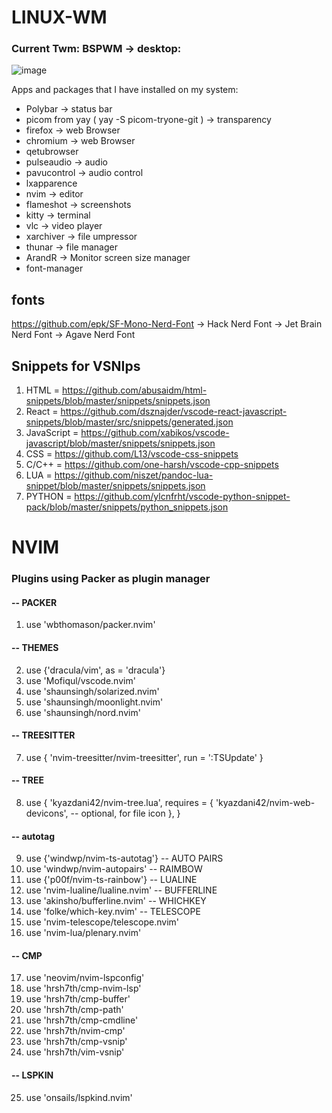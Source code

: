 # LINUX-WM

### Current Twm: BSPWM -> desktop:
![image](https://user-images.githubusercontent.com/100967935/168469678-dcb96476-8012-4cc9-b7c2-a0008be70aae.png)


Apps and packages that I have installed on my system: 

- Polybar -> status bar
- picom from yay ( yay -S picom-tryone-git ) -> transparency
- firefox -> web Browser
- chromium -> web Browser
- qetubrowser 
- pulseaudio -> audio
- pavucontrol -> audio control
- lxapparence
- nvim -> editor
- flameshot -> screenshots
- kitty -> terminal
- vlc -> video player
- xarchiver -> file umpressor
- thunar -> file manager
- ArandR -> Monitor screen size manager
- font-manager

## fonts
https://github.com/epk/SF-Mono-Nerd-Font
-> Hack Nerd Font
-> Jet Brain Nerd Font
-> Agave Nerd Font

## Snippets for VSNIps
1. HTML = https://github.com/abusaidm/html-snippets/blob/master/snippets/snippets.json
2. React = https://github.com/dsznajder/vscode-react-javascript-snippets/blob/master/src/snippets/generated.json
3. JavaScript = https://github.com/xabikos/vscode-javascript/blob/master/snippets/snippets.json
4. CSS = https://github.com/L13/vscode-css-snippets
5. C/C++ = https://github.com/one-harsh/vscode-cpp-snippets
6. LUA = https://github.com/niszet/pandoc-lua-snippet/blob/master/snippets/snippets.json
7. PYTHON = https://github.com/ylcnfrht/vscode-python-snippet-pack/blob/master/snippets/python_snippets.json

# NVIM

### Plugins using Packer as plugin manager
  #### -- PACKER 
  1. use 'wbthomason/packer.nvim'

  #### -- THEMES
  2. use {'dracula/vim', as = 'dracula'}
  3. use 'Mofiqul/vscode.nvim'
  4. use 'shaunsingh/solarized.nvim'
  5. use 'shaunsingh/moonlight.nvim'
  6. use 'shaunsingh/nord.nvim'
  #### -- TREESITTER
  7. use {
    'nvim-treesitter/nvim-treesitter',
    run = ':TSUpdate'
  }
  #### -- TREE 
  8. use {
    'kyazdani42/nvim-tree.lua',
    requires = {
      'kyazdani42/nvim-web-devicons', -- optional, for file icon
    },
  }
  #### -- autotag
  9. use {'windwp/nvim-ts-autotag'}
  -- AUTO PAIRS
  10. use 'windwp/nvim-autopairs'
  -- RAIMBOW
  11. use {'p00f/nvim-ts-rainbow'}
  -- LUALINE
  12. use 'nvim-lualine/lualine.nvim'
  -- BUFFERLINE
  13. use 'akinsho/bufferline.nvim'
  -- WHICHKEY
  14. use 'folke/which-key.nvim'
  -- TELESCOPE
  15. use 'nvim-telescope/telescope.nvim'
  16. use 'nvim-lua/plenary.nvim'
  #### -- CMP 
  17. use 'neovim/nvim-lspconfig'
  18. use 'hrsh7th/cmp-nvim-lsp'
  19. use 'hrsh7th/cmp-buffer'
  20. use 'hrsh7th/cmp-path'
  21. use 'hrsh7th/cmp-cmdline'
  22. use 'hrsh7th/nvim-cmp'
  23. use 'hrsh7th/cmp-vsnip'
  24. use 'hrsh7th/vim-vsnip'
  #### -- LSPKIN
  25. use 'onsails/lspkind.nvim'
